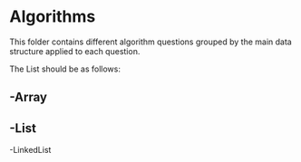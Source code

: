 Algorithms
==========
This folder contains different algorithm questions grouped by the main data structure applied to each question.

The List should be as follows:

-Array
--------------


-List
--------------
-LinkedList

